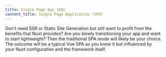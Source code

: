 ```yaml
---
title: Single Page App (EN)
content_title: Single Page Application (SPA)
---
```

Don't need SSR or Static Site Generation but still want to profit from the benefits that Nuxt provides?
Are you slowly transitioning your app and want to start lightweight? Then the traditional SPA mode will
likely be your choice.
The outcome will be a typical Vue SPA as you know it but influenced by your Nuxt configuration and the
framework itself.
